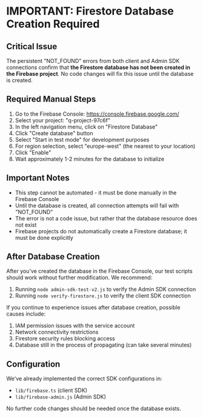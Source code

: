 # IMPORTANT: Firestore Database Creation Required

## Critical Issue
The persistent "NOT_FOUND" errors from both client and Admin SDK connections confirm that **the Firestore database has not been created in the Firebase project**. No code changes will fix this issue until the database is created.

## Required Manual Steps

1. Go to the Firebase Console: https://console.firebase.google.com/
2. Select your project: "q-project-97c6f"
3. In the left navigation menu, click on "Firestore Database"
4. Click "Create database" button
5. Select "Start in test mode" for development purposes
6. For region selection, select "europe-west" (the nearest to your location)
7. Click "Enable"
8. Wait approximately 1-2 minutes for the database to initialize

## Important Notes

- This step cannot be automated - it must be done manually in the Firebase Console
- Until the database is created, all connection attempts will fail with "NOT_FOUND"
- The error is not a code issue, but rather that the database resource does not exist
- Firebase projects do not automatically create a Firestore database; it must be done explicitly

## After Database Creation

After you've created the database in the Firebase Console, our test scripts should work without further modification. We recommend:

1. Running `node admin-sdk-test-v2.js` to verify the Admin SDK connection
2. Running `node verify-firestore.js` to verify the client SDK connection

If you continue to experience issues after database creation, possible causes include:

1. IAM permission issues with the service account
2. Network connectivity restrictions
3. Firestore security rules blocking access
4. Database still in the process of propagating (can take several minutes)

## Configuration

We've already implemented the correct SDK configurations in:
- `lib/firebase.ts` (client SDK)
- `lib/firebase-admin.js` (Admin SDK)

No further code changes should be needed once the database exists.